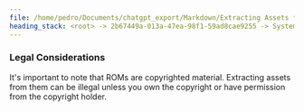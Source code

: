 ```yaml
---
file: /home/pedro/Documents/chatgpt_export/Markdown/Extracting Assets from N64 ROMs.md
heading_stack: <root> -> 2b67449a-013a-47ea-98f1-59ad8cae9255 -> System -> fa7e50e8-077f-4071-8050-19f2bcc310f4 -> System -> aaa27e75-5d0f-4c5b-8951-14720adfa2ce -> User -> 4c4ca502-7e77-43a4-82d6-2faaed0142c1 -> Assistant -> 1. Understanding the ROM Format -> 2. Data Inspection -> 3. Decoding Data -> 4. Extraction -> 5. Conversion -> Legal Considerations
---
```

### Legal Considerations
It's important to note that ROMs are copyrighted material. Extracting assets from them can be illegal unless you own the copyright or have permission from the copyright holder.

